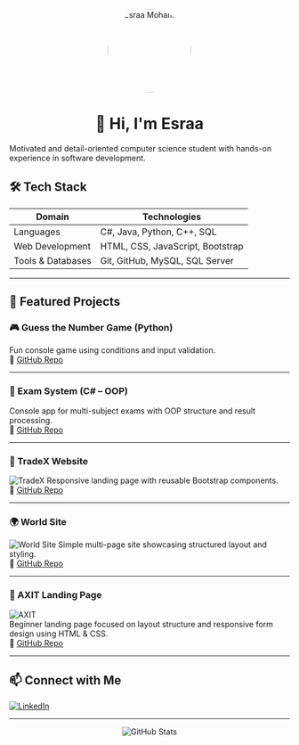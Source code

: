 <!-- README.md -->

<p align="center">
<img src="https://github.com/EsraaMohamed5.png" alt="Esraa Mohamed" width="150" style="border-radius:50%;" />
</p>

<h1 align="center">👋 Hi, I'm Esraa </h1>
<p style="font-size=5px;">
  Motivated and detail-oriented computer science student with hands-on experience in software 
  development.
</p>


## 🛠️ Tech Stack

| Domain            | Technologies                                        |
|------------------|------------------------------------------------------|
| Languages         | C#, Java, Python, C++, SQL                          |
| Web Development   | HTML, CSS, JavaScript, Bootstrap                    |
| Tools & Databases | Git, GitHub, MySQL, SQL Server                      |

---

## 🌟 Featured Projects

### 🎮 Guess the Number Game (Python)
Fun console game using conditions and input validation.  
🔗 [GitHub Repo](https://github.com/EsraaMohamed5)

---

### 📝 Exam System (C# – OOP)
Console app for multi-subject exams with OOP structure and result processing.  
🔗 [GitHub Repo](https://github.com/EsraaMohamed5/ProjectOOP_C-)

---

### 📌 TradeX Website
![TradeX](https://esraamohamed5.github.io/TradeX/)
Responsive landing page with reusable Bootstrap components.  
🔗 [GitHub Repo](https://github.com/EsraaMohamed5/TradeX)

---

### 🌍 World Site
![World Site](https://via.placeholder.com/600x200?text=World+Site)
Simple multi-page site showcasing structured layout and styling.  
🔗 [GitHub Repo](https://esraamohamed5.github.io/world-site/)

---

### 🚀 AXIT Landing Page  
![AXIT](https://esraamohamed5.github.io/AXIT/)  
Beginner landing page focused on layout structure and responsive form design using HTML & CSS.  
🔗 [GitHub Repo](https://github.com/EsraaMohamed5/AXIT)

---



## 📫 Connect with Me

[![LinkedIn](https://img.shields.io/badge/LinkedIn-EsraaMohamed-blue?style=for-the-badge&logo=linkedin)](https://www.linkedin.com/in/esraa-mohamed-146692248/)

---

<p align="center">
  <img src="https://github-readme-stats.vercel.app/api?username=EsraaMohamed5&show_icons=true&theme=dark" alt="GitHub Stats" />
</p>

<!--
**EsraaMohamed5/EsraaMohamed5** is a ✨ _special_ ✨ repository because its `README.md` (this file) appears on your GitHub profile.

Here are some ideas to get you started:

- 🔭 I’m currently working on ...
- 🌱 I’m currently learning ...
- 👯 I’m looking to collaborate on ...
- 🤔 I’m looking for help with ...
- 💬 Ask me about ...
- 📫 How to reach me: ...
- 😄 Pronouns: ...
- ⚡ Fun fact: ...
-->
